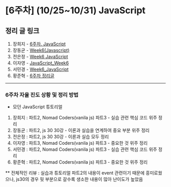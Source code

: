 # [6주차] (10/25~10/31) JavaScript

## 정리 글 링크

1. 장희지 - [6주차. JavaScript](https://blog.naver.com/huiji0315/222132574253)
2. 장동균 - [Week6(Javascript)](https://dongkyun-jang.tistory.com/92)
3. 전은정 - [Week6 JavaScript](https://jjung-lab.tistory.com/21)
4. 이자영 - [JavaScript_Week6](https://99neozone.tistory.com/7)
5. 서민경 - [Week6_JavaScript](https://min1307.tistory.com/25) 
6. 황준혁 - [6주차 정리글](https://strawji.tistory.com/9)  

---

### 6주차 자율 진도 상황 및 정리 방법

- 모던 JavaScript 튜토리얼

1. 장희지 : 파트2, Nomad Coders(vanila js) 파트3 - 실습 관련 핵심 코드 위주 정리
2. 장동균 : 파트2, js 30 30강 - 이론과 실습을 연계하여 중요 부분 위주 정리
3. 전은정 : 파트2, js 30 30강 - 이론과 실습 모두 정리
4. 이자영 : 파트3, Nomad Coders(vanila js) 파트3 - 중요한 것 위주 정리
5. 서민경 : 파트2, Nomad Coders(vanila js) 파트3 - 실습 관련 핵심 코드 위주 정리
6. 황준혁 : 파트2, Nomad Coders(vanila js) 파트3 - 중요한 것 위주 정리

\*\* 전체적인 리뷰 : 실습과 튜토리얼 파트2의 내용이 event 관련이기 때문에 흥미로웠으나, js30의 경우 뒷 부분으로 갈수록 생소한 내용이 많아 난이도가 높았음
